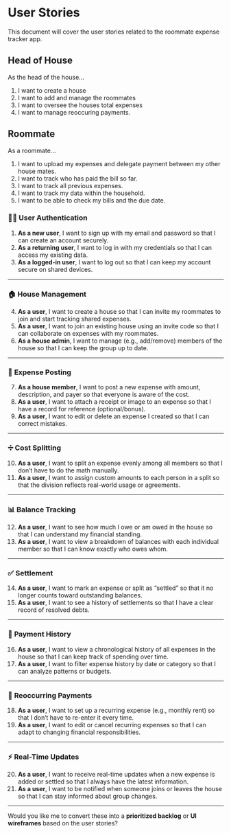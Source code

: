 # User Stories
This document will cover the user stories related to the roommate expense tracker app.

## Head of House
As the head of the house...
1. I want to create a house
2. I want to add and manage the roommates
3. I want to oversee the houses total expenses
4. I want to manage reoccuring payments.

## Roommate
As a roommate...
1. I want to upload my expenses and delegate payment between my other house mates.
2. I want to track who has paid the bill so far.
3. I want to track all previous expenses.
4. I want to track my data within the household.
5. I want to be able to check my bills and the due date.


### 🧑💼 **User Authentication**

1. **As a new user**, I want to sign up with my email and password so that I can create an account securely.
2. **As a returning user**, I want to log in with my credentials so that I can access my existing data.
3. **As a logged-in user**, I want to log out so that I can keep my account secure on shared devices.

---

### 🏠 **House Management**

4. **As a user**, I want to create a house so that I can invite my roommates to join and start tracking shared expenses.
5. **As a user**, I want to join an existing house using an invite code so that I can collaborate on expenses with my roommates.
6. **As a house admin**, I want to manage (e.g., add/remove) members of the house so that I can keep the group up to date.

---

### 💸 **Expense Posting**

7. **As a house member**, I want to post a new expense with amount, description, and payer so that everyone is aware of the cost.
8. **As a user**, I want to attach a receipt or image to an expense so that I have a record for reference (optional/bonus).
9. **As a user**, I want to edit or delete an expense I created so that I can correct mistakes.

---

### ➗ **Cost Splitting**

10. **As a user**, I want to split an expense evenly among all members so that I don’t have to do the math manually.
11. **As a user**, I want to assign custom amounts to each person in a split so that the division reflects real-world usage or agreements.

---

### 📊 **Balance Tracking**

12. **As a user**, I want to see how much I owe or am owed in the house so that I can understand my financial standing.
13. **As a user**, I want to view a breakdown of balances with each individual member so that I can know exactly who owes whom.

---

### ✅ **Settlement**

14. **As a user**, I want to mark an expense or split as “settled” so that it no longer counts toward outstanding balances.
15. **As a user**, I want to see a history of settlements so that I have a clear record of resolved debts.

---

### 🧾 **Payment History**

16. **As a user**, I want to view a chronological history of all expenses in the house so that I can keep track of spending over time.
17. **As a user**, I want to filter expense history by date or category so that I can analyze patterns or budgets.

---

### 🔁 **Reoccurring Payments**

18. **As a user**, I want to set up a recurring expense (e.g., monthly rent) so that I don’t have to re-enter it every time.
19. **As a user**, I want to edit or cancel recurring expenses so that I can adapt to changing financial responsibilities.

---

### ⚡ **Real-Time Updates**

20. **As a user**, I want to receive real-time updates when a new expense is added or settled so that I always have the latest information.
21. **As a user**, I want to be notified when someone joins or leaves the house so that I can stay informed about group changes.

---

Would you like me to convert these into a **prioritized backlog** or **UI wireframes** based on the user stories?


